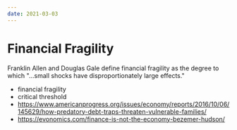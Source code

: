 ```yaml
---
date: 2021-03-03
---
```


# Financial Fragility

Franklin Allen and Douglas Gale define financial fragility as the degree to which "...small shocks have disproportionately large effects."

- financial fragility
- critical threshold
- https://www.americanprogress.org/issues/economy/reports/2016/10/06/145629/how-predatory-debt-traps-threaten-vulnerable-families/
- https://evonomics.com/finance-is-not-the-economy-bezemer-hudson/
